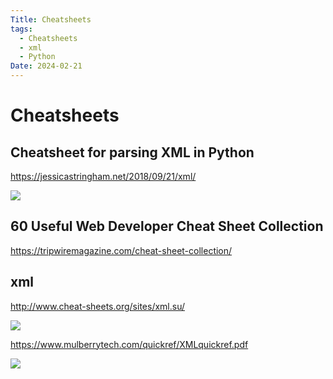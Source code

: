 ```yaml
---
Title: Cheatsheets
tags:
  - Cheatsheets
  - xml
  - Python
Date: 2024-02-21
---
```


# Cheatsheets 

## Cheatsheet for parsing XML in Python

https://jessicastringham.net/2018/09/21/xml/

![](Pasted%20image%2020240221105821.png)

## 60 Useful Web Developer Cheat Sheet Collection

https://tripwiremagazine.com/cheat-sheet-collection/

## xml 

http://www.cheat-sheets.org/sites/xml.su/

![](Pasted%20image%2020240221110038.png)

https://www.mulberrytech.com/quickref/XMLquickref.pdf

![](Pasted%20image%2020240221110015.png)
